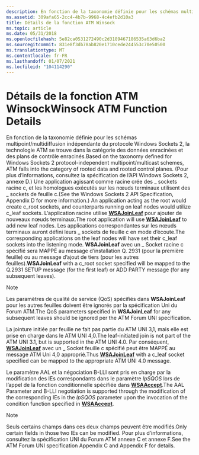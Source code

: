 ```yaml
---
description: En fonction de la taxonomie définie pour les schémas multipoint/multidiffusion indépendante du protocole Windows Sockets 2, la technologie ATM se trouve dans la catégorie des données enracinées et des plans de contrôle enracinés.
ms.assetid: 309afa65-2cc4-4b7b-9968-4c4efb2d10a3
title: Détails de la fonction ATM Winsock
ms.topic: article
ms.date: 05/31/2018
ms.openlocfilehash: 5e82ca0531272490c2d3189467186535a63d6ba2
ms.sourcegitcommit: 831e8f3db78ab820e1710cede244553c70e50500
ms.translationtype: MT
ms.contentlocale: fr-FR
ms.lasthandoff: 01/07/2021
ms.locfileid: "104114290"
---
```

# <a name="winsock-atm-function-details"></a><span data-ttu-id="3b565-103">Détails de la fonction ATM Winsock</span><span class="sxs-lookup"><span data-stu-id="3b565-103">Winsock ATM Function Details</span></span>

<span data-ttu-id="3b565-104">En fonction de la taxonomie définie pour les schémas multipoint/multidiffusion indépendante du protocole Windows Sockets 2, la technologie ATM se trouve dans la catégorie des données enracinées et des plans de contrôle enracinés.</span><span class="sxs-lookup"><span data-stu-id="3b565-104">Based on the taxonomy defined for Windows Sockets 2 protocol-independent multipoint/multicast schemes, ATM falls into the category of rooted data and rooted control planes.</span></span> <span data-ttu-id="3b565-105">(Pour plus d’informations, consultez la spécification de l’API Windows Sockets 2, annexe D.) Une application agissant comme racine crée des \_ sockets racine c, et les homologues exécutés sur les nœuds terminaux utilisent des \_ sockets de feuille c.</span><span class="sxs-lookup"><span data-stu-id="3b565-105">(See the Windows Sockets 2 API Specification, Appendix D for more information.) An application acting as the root would create c\_root sockets, and counterparts running on leaf nodes would utilize c\_leaf sockets.</span></span> <span data-ttu-id="3b565-106">L’application racine utilise [**WSAJoinLeaf**](/windows/desktop/api/Winsock2/nf-winsock2-wsajoinleaf) pour ajouter de nouveaux nœuds terminaux.</span><span class="sxs-lookup"><span data-stu-id="3b565-106">The root application will use [**WSAJoinLeaf**](/windows/desktop/api/Winsock2/nf-winsock2-wsajoinleaf) to add new leaf nodes.</span></span> <span data-ttu-id="3b565-107">Les applications correspondantes sur les nœuds terminaux auront défini leurs \_ sockets de feuille c en mode d’écoute.</span><span class="sxs-lookup"><span data-stu-id="3b565-107">The corresponding applications on the leaf nodes will have set their c\_leaf sockets into the listening mode.</span></span> <span data-ttu-id="3b565-108">**WSAJoinLeaf** avec un \_ Socket racine c spécifié sera MAPPÉ au message d’installation Q. 2931 (pour la première feuille) ou au message d’ajout de tiers (pour les autres feuilles).</span><span class="sxs-lookup"><span data-stu-id="3b565-108">**WSAJoinLeaf** with a c\_root socket specified will be mapped to the Q.2931 SETUP message (for the first leaf) or ADD PARTY message (for any subsequent leaves).</span></span>

> [!Note]  
> <span data-ttu-id="3b565-109">Les paramètres de qualité de service (QoS) spécifiés dans **WSAJoinLeaf** pour les autres feuilles doivent être ignorés par la spécification Uni du Forum ATM.</span><span class="sxs-lookup"><span data-stu-id="3b565-109">The QoS parameters specified in **WSAJoinLeaf** for any subsequent leaves should be ignored per the ATM Forum UNI specification.</span></span>

 

<span data-ttu-id="3b565-110">La jointure initiée par feuille ne fait pas partie du ATM UNI 3,1, mais elle est prise en charge dans le ATM UNI 4,0.</span><span class="sxs-lookup"><span data-stu-id="3b565-110">The leaf-initiated join is not part of the ATM UNI 3.1, but is supported in the ATM UNI 4.0.</span></span> <span data-ttu-id="3b565-111">Par conséquent, [**WSAJoinLeaf**](/windows/desktop/api/Winsock2/nf-winsock2-wsajoinleaf) avec un \_ Socket feuille c spécifié peut être MAPPÉ au message ATM Uni 4,0 approprié.</span><span class="sxs-lookup"><span data-stu-id="3b565-111">Thus [**WSAJoinLeaf**](/windows/desktop/api/Winsock2/nf-winsock2-wsajoinleaf) with a c\_leaf socket specified can be mapped to the appropriate ATM UNI 4.0 message.</span></span>

<span data-ttu-id="3b565-112">Le paramètre AAL et la négociation B-LLI sont pris en charge par la modification des IEs correspondants dans le paramètre *lpSQOS* lors de l’appel de la fonction conditionnelle spécifiée dans [**WSAAccept**](/windows/desktop/api/Winsock2/nf-winsock2-wsaaccept).</span><span class="sxs-lookup"><span data-stu-id="3b565-112">The AAL Parameter and B-LLI negotiation is supported through the modification of the corresponding IEs in the *lpSQOS* parameter upon the invocation of the condition function specified in [**WSAAccept**](/windows/desktop/api/Winsock2/nf-winsock2-wsaaccept).</span></span>

> [!Note]  
> <span data-ttu-id="3b565-113">Seuls certains champs dans ces deux champs peuvent être modifiés.</span><span class="sxs-lookup"><span data-stu-id="3b565-113">Only certain fields in those two IEs can be modified.</span></span> <span data-ttu-id="3b565-114">Pour plus d’informations, consultez la spécification UNI du Forum ATM annexe C et annexe F.</span><span class="sxs-lookup"><span data-stu-id="3b565-114">See the ATM Forum UNI specification Appendix C and Appendix F for details.</span></span>

 

 

 



